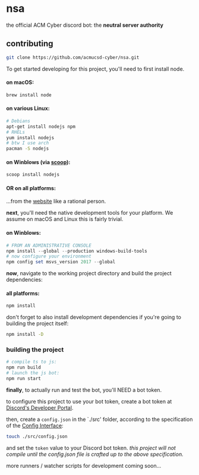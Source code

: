 # nsa

the official ACM Cyber discord bot: the **neutral server authority**

## contributing

```bash
git clone https://github.com/acmucsd-cyber/nsa.git
```

To get started developing for this project, you'll need to first install node.

#### on macOS:
```bash
brew install node
```

#### on various Linux:
```bash
# Debians
apt-get install nodejs npm
# RHELs
yum install nodejs
# btw I use arch
pacman -S nodejs
```

#### on Winblows (via [scoop](https://scoop.sh/)):
```powershell
scoop install nodejs
```
#### OR on all platforms:
...from the [website](https://nodejs.org/en/) like a rational person.

**next**, you'll need the native development tools for your platform. We assume on macOS and Linux this is fairly trivial.

#### on Winblows:
```powershell
# FROM AN ADMINISTRATIVE CONSOLE
npm install --global --production windows-build-tools
# now configure your environment
npm config set msvs_version 2017 --global
```

**now**, navigate to the working project directory and build the project dependencies:
#### all platforms:
```bash
npm install
```

don't forget to also install development dependencies if you're going to building the project itself:
```bash
npm install -D
```

### building the project
```bash
# compile ts to js:
npm run build
# launch the js bot:
npm run start
```

**finally**, to actually run and test the bot, you'll NEED a bot token.

to configure this project to use your bot token, create a bot token at
[Discord's Developer Portal](https://discordapp.com/developers/applications/).

then, create a `config.json` in the `./src' folder,
according to the specification of the [Config Interface](https://github.com/acmucsd-cyber/nsa/blob/master/src/types/Config.d.ts):
```bash
touch ./src/config.json
```
and set the `token` value to your Discord bot token.
*this project will not compile until the config.json file is crafted up to the above specification.*

more runners / watcher scripts for development coming soon...